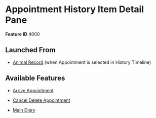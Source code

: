 # Appointment History Item Detail Pane

**Feature ID** 4000

## Launched From

- [Animal Record](Animal%20Record.md) (when Appointment is selected in History Timeline)

## Available Features

- [Arrive Appointment](Arrive%20Appointment.md)

- [Cancel Delete Appointment](Cancel%20Delete%20Appointment.md)

- [Main Diary](Main%20Diary.md)




































































